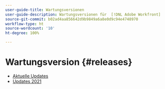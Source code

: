 ```yaml
---
user-guide-title: Wartungsversionen
user-guide-description: Wartungsversionen für  [!DNL Adobe Workfront]
source-git-commit: b02ad4aa856642d9b9849a6a8e0d9c94e4748970
workflow-type: ht
source-wordcount: '10'
ht-degree: 100%

---
```



# Wartungsversion {#releases}

+ [Aktuelle Updates](current-updates.md)
+ [Updates 2021](2021-updates.md)

<!--

Articles must be added to this TOC file in order to render.

Use this list format to specify links to articles and section headings that expand and collapse in the left rail of the user guide.

An article link CANNOT be used as a section heading.

2022 Updates https://one.workfront.com/s/article/Workfront-Maintenance-Updates-1882317350
2021 Updates https://one.workfront.com/s/article/Workfront-Maintenance-Updates-Archive-2021


-->
